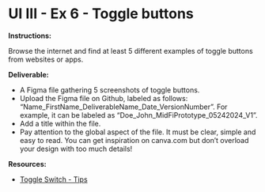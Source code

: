 # UI III - Ex 6 - Toggle buttons

**Instructions:** 

Browse the internet and find at least 5 different examples of toggle buttons from websites or apps. 

**Deliverable:**

- A Figma file gathering 5 screenshots of toggle buttons.
- Upload the Figma file on Github, labeled as follows: “Name_FirstName_DeliverableName_Date_VersionNumber”. For example, it can be labeled as “Doe_John_MidFiPrototype_05242024_V1”.
- Add a title within the file.
- Pay attention to the global aspect of the file. It must be clear, simple and easy to read. You can get inspiration on canva.com but don’t overload your design with too much details!


**Resources:**

- [Toggle Switch - Tips](https://uxplanet.org/toggle-switch-5-simple-design-tips-for-better-design-b4046eff4a2f)